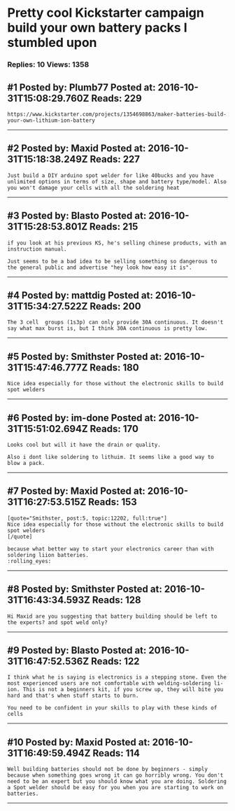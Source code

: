 # Pretty cool Kickstarter campaign build your own battery packs I stumbled upon

### Replies: 10 Views: 1358

## \#1 Posted by: Plumb77 Posted at: 2016-10-31T15:08:29.760Z Reads: 229

```
https://www.kickstarter.com/projects/1354698863/maker-batteries-build-your-own-lithium-ion-battery
```

---
## \#2 Posted by: Maxid Posted at: 2016-10-31T15:18:38.249Z Reads: 227

```
Just build a DIY arduino spot welder for like 40bucks and you have unlimited options in terms of size, shape and battery type/model. Also you won't damage your cells with all the soldering heat
```

---
## \#3 Posted by: Blasto Posted at: 2016-10-31T15:28:53.801Z Reads: 215

```
if you look at his previous KS, he's selling chinese products, with an instruction manual.

Just seems to be a bad idea to be selling something so dangerous to the general public and advertise "hey look how easy it is".
```

---
## \#4 Posted by: mattdig Posted at: 2016-10-31T15:34:27.522Z Reads: 200

```
The 3 cell  groups (1s3p) can only provide 30A continuous. It doesn't say what max burst is, but I think 30A continuous is pretty low.
```

---
## \#5 Posted by: Smithster Posted at: 2016-10-31T15:47:46.777Z Reads: 180

```
Nice idea especially for those without the electronic skills to build spot welders
```

---
## \#6 Posted by: im-done Posted at: 2016-10-31T15:51:02.694Z Reads: 170

```
Looks cool but will it have the drain or quality.

Also i dont like soldering to lithuim. It seems like a good way to blow a pack.
```

---
## \#7 Posted by: Maxid Posted at: 2016-10-31T16:27:53.515Z Reads: 153

```
[quote="Smithster, post:5, topic:12202, full:true"]
Nice idea especially for those without the electronic skills to build spot welders
[/quote]

because what better way to start your electronics career than with soldering liion batteries.
:rolling_eyes:
```

---
## \#8 Posted by: Smithster Posted at: 2016-10-31T16:43:34.593Z Reads: 128

```
Hi Maxid are you suggesting that battery building should be left to the experts? and spot weld only?
```

---
## \#9 Posted by: Blasto Posted at: 2016-10-31T16:47:52.536Z Reads: 122

```
I think what he is saying is electronics is a stepping stone. Even the most experienced users are not comfortable with welding-soldering li-ion. This is not a beginners kit, if you screw up, they will bite you hard and that's when stuff starts to burn.

You need to be confident in your skills to play with these kinds of cells
```

---
## \#10 Posted by: Maxid Posted at: 2016-10-31T16:49:59.494Z Reads: 114

```
Well building batteries should not be done by beginners - simply because when something goes wrong it can go horribly wrong. You don't need to be an expert but you should know what you are doing. Soldering a Spot welder should be easy for you when you are starting to work on batteries.
```

---
